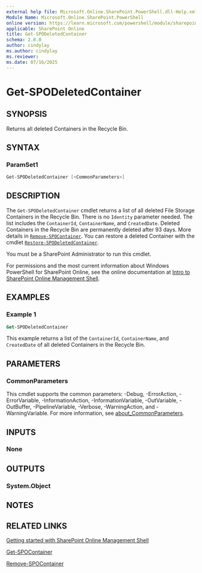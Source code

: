 ```yaml
---
external help file: Microsoft.Online.SharePoint.PowerShell.dll-Help.xml
Module Name: Microsoft.Online.SharePoint.PowerShell
online version: https://learn.microsoft.com/powershell/module/sharepoint-online/get-spodeletedcontainer
applicable: SharePoint Online
title: Get-SPODeletedContainer
schema: 2.0.0
author: cindylay
ms.author: cindylay
ms.reviewer:
ms.date: 07/16/2025
---
```


# Get-SPODeletedContainer

## SYNOPSIS

Returns all deleted Containers in the Recycle Bin.

## SYNTAX

### ParamSet1

```powershell
Get-SPODeletedContainer [<CommonParameters>]
```

## DESCRIPTION

The `Get-SPODeletedContainer` cmdlet returns a list of all deleted File Storage Containers in the Recycle Bin. There is no `Identity` parameter needed. The list includes the `ContainerId`, `ContainerName`, and `CreatedDate`. Deleted Containers in the Recycle Bin are permanently deleted after 93 days. More details in [`Remove-SPOContainer`](./Remove-SPOContainer.md). You can restore a deleted Container with the cmdlet [`Restore-SPODeletedContainer`](./Restore-SPODeletedContainer.md).

You must be a SharePoint Administrator to run this cmdlet.

For permissions and the most current information about Windows PowerShell for SharePoint Online, see the online documentation at [Intro to SharePoint Online Management Shell](/powershell/sharepoint/sharepoint-online/introduction-sharepoint-online-management-shell).

## EXAMPLES

### Example 1

```ps
Get-SPODeletedContainer
```

This example returns a list of the `ContainerId`, `ContainerName`, and `CreatedDate` of all deleted Containers in the Recycle Bin.

## PARAMETERS

### CommonParameters

This cmdlet supports the common parameters: -Debug, -ErrorAction, -ErrorVariable, -InformationAction, -InformationVariable, -OutVariable, -OutBuffer, -PipelineVariable, -Verbose, -WarningAction, and -WarningVariable. For more information, see [about_CommonParameters](https://go.microsoft.com/fwlink/?LinkID=113216).

## INPUTS

### None

## OUTPUTS

### System.Object

## NOTES

## RELATED LINKS

[Getting started with SharePoint Online Management Shell](/powershell/sharepoint/sharepoint-online/connect-sharepoint-online)

[Get-SPOContainer](Get-SPOContainer.md)

[Remove-SPOContainer](Remove-SPOContainer.md)


